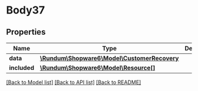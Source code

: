 # Body37

## Properties
Name | Type | Description | Notes
------------ | ------------- | ------------- | -------------
**data** | [**\Rundum\Shopware6\Model\CustomerRecovery**](CustomerRecovery.md) |  | [optional] 
**included** | [**\Rundum\Shopware6\Model\Resource[]**](Resource.md) |  | [optional] 

[[Back to Model list]](../../README.md#documentation-for-models) [[Back to API list]](../../README.md#documentation-for-api-endpoints) [[Back to README]](../../README.md)

